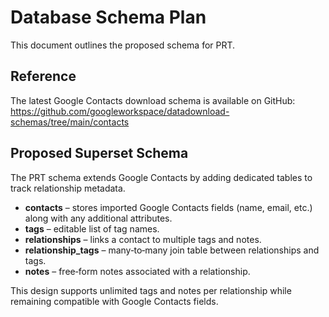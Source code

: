 # Database Schema Plan

This document outlines the proposed schema for PRT.

## Reference

The latest Google Contacts download schema is available on GitHub:
<https://github.com/googleworkspace/datadownload-schemas/tree/main/contacts>

## Proposed Superset Schema

The PRT schema extends Google Contacts by adding dedicated tables to track relationship metadata.

- **contacts** – stores imported Google Contacts fields (name, email, etc.) along with any additional attributes.
- **tags** – editable list of tag names.
- **relationships** – links a contact to multiple tags and notes.
- **relationship_tags** – many‑to‑many join table between relationships and tags.
- **notes** – free‑form notes associated with a relationship.

This design supports unlimited tags and notes per relationship while remaining compatible with Google Contacts fields.
